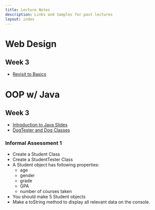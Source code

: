```yaml
---
title: Lecture Notes
description: Links and Samples for past lectures
layout: index
---
```


# Web Design

## Week 3

+ [Revisit to Basics](https://docs.google.com/presentation/d/1OhmwnY-Vvdhp45NctetzUEjbz4zE2BulYQimjjwlPXc/edit?usp=sharing)

# OOP w/ Java

## Week 3

+ [Introduction to Java Slides](https://docs.google.com/presentation/d/1ymF9ywDoHLvdsmpez8Lig7-_nwYzwoQoNzmPbUjwOsI/edit?usp=sharing)
+ [DogTester and Dog Classes](./samples/j1)

### Informal Assessment 1

+ Create a Student Class
+ Create a StudentTester Class
+ A Student object has following properties:
  + age
  + gender
  + grade
  + GPA
  + number of courses taken
+ You should make 5 Student objects
+ Make a toString method to display all relevant data on the console.
